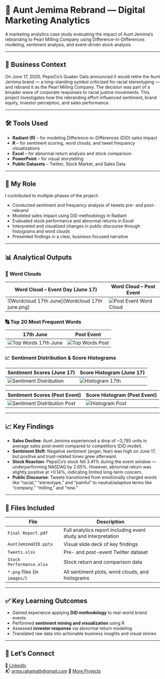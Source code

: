 # 🥞 Aunt Jemima Rebrand — Digital Marketing Analytics

A marketing analytics case study evaluating the impact of Aunt Jemima’s rebranding to Pearl Milling Company using Difference-in-Differences modeling, sentiment analysis, and event-driven stock analysis.

---

## 🧠 Business Context

On June 17, 2020, PepsiCo’s Quaker Oats announced it would retire the Aunt Jemima brand — a long-standing symbol criticized for racial stereotyping — and rebrand it as the Pearl Milling Company. The decision was part of a broader wave of corporate responses to racial justice movements. This project investigates how this rebranding effort influenced sentiment, brand equity, investor perception, and sales performance.

---

## 🛠️ Tools Used

- **Radiant (R)** – for modeling Difference-in-Differences (DiD) sales impact  
- **R** – for sentiment scoring, word clouds, and tweet frequency visualizations  
- **Excel** – for abnormal return analysis and stock comparison  
- **PowerPoint** – for visual storytelling  
- **Public Datasets** – Twitter, Stock Market, and Sales Data

---

## 🔧 My Role

I contributed to multiple phases of the project:
- Conducted sentiment and frequency analysis of tweets pre- and post-rebrand
- Modeled sales impact using DiD methodology in Radiant
- Evaluated stock performance and abnormal returns in Excel
- Interpreted and visualized changes in public discourse through histograms and word clouds
- Presented findings in a clear, business-focused narrative

---

## 📊 Analytical Outputs

### 💬 Word Clouds

| Word Cloud – Event Day (June 17) | Word Cloud – Post Event |
|----------------------------------|--------------------------|
| ![Wordcloud 17th June](Wordcloud 17th june.png) | ![Post Event Word Cloud](images/wordcloud_post_event.png) |

### 🔠 Top 20 Most Frequent Words

| 17th June | Post Event |
|-----------|------------|
| ![Top Words 17th June](images/top_words_event_day.png) | ![Top Words Post](images/top_words_post_event.png) |

### 📈 Sentiment Distribution & Score Histograms

| Sentiment Scores (June 17) | Score Histogram (June 17) |
|----------------------------|---------------------------|
| ![Sentiment Distribution](images/sentiment_bar_event_day.png) | ![Histogram 17th](images/histogram_sentiment_score_event.png) |

| Sentiment Scores (Post Event) | Score Histogram (Post Event) |
|-------------------------------|-------------------------------|
| ![Sentiment Distribution Post](images/sentiment_bar_post_event.png) | ![Histogram Post](images/histogram_sentiment_score_post.png) |

---

## 📈 Key Findings

- **Sales Decline**: Aunt Jemima experienced a drop of ~3,785 units in average sales post-event compared to competitors (DiD model).
- **Sentiment Shift**: Negative sentiment (anger, fear) was high on June 17, but positive and trust-related tones grew afterward.
- **Stock Reaction**: PepsiCo’s stock fell 3.41% during the event window — underperforming NASDAQ by 2.65%. However, abnormal return was slightly positive at +0.14%, indicating limited long-term concern.
- **Public Discourse**: Tweets transitioned from emotionally charged words like “racial,” “stereotype,” and “painful” to neutral/adaptive terms like “company,” “milling,” and “new.”

---

## 📁 Files Included

| File | Description |
|------|-------------|
| `Final Report.pdf` | Full analytics report including event study and interpretation |
| `AuntJemimaDID.pptx` | Visual slide deck of key findings |
| `Tweets.xlsx` | Pre- and post-event Twitter dataset |
| `Stock Performance.xlsx` | Stock return and comparison data |
| `*.png` files (in `images/`) | All sentiment plots, word clouds, and histograms

---

## ✅ Key Learning Outcomes

- Gained experience applying **DiD methodology** to real-world brand events  
- Performed **sentiment mining and visualization** using R  
- Assessed **investor response** via abnormal return modeling  
- Translated raw data into actionable business insights and visual stories

---

## 🔗 Let’s Connect

💼 [LinkedIn](https://linkedin.com/in/armashaik)  
📬 arma.rahamath@gmail.com
📂 [More Projects](https://github.com/armashaik)
